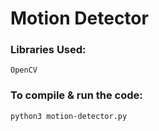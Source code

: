 # Motion Detector

### Libraries Used:
```
OpenCV
```

### To compile & run the code:
```
python3 motion-detector.py
```